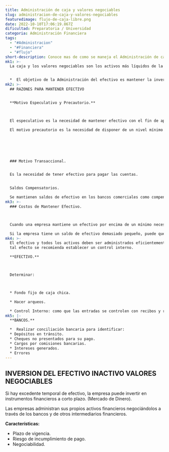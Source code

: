 ```yaml
---
title: Administración de caja y valores negociables
slug: administracion-de-caja-y-valores-negociables
featuredimage: flujo-de-caja-libre.png
date: 2022-10-10T17:06:19.867Z
dificultad: Preparatoria / Universidad
categoria: Administración Financiera
tags:
  - "#Administracion"
  - "#Financiera"
  - "#flujo"
short-description: Conoce mas de como se maneja el Administración de caja y valores negociables
mk1: >-
  La caja y los valores negociables son los activos más líquidos de la empresa.


  *  El objetivo de la Administración del efectivo es mantener la inversión en efectivo lo más baja posible, mientras las actividades operativas de la empresa se mantengan con eficiencia y efectividad.
mk2: >-
  ## RAZONES PARA MANTENER EFECTIVO


  **Motivo Especulativo y Precautorio.**



  El especulativo es la necesidad de mantener efectivo con el fin de aprovechar, por ejemplo: compras de gangas que pudieran presentarse, tasas de interés atractivas, fluctuaciones favorables en el tipo de cambio.

  El motivo precautorio es la necesidad de disponer de un nivel mínimo de seguridad que actúe como reserva financiera.






  ### Motivo Transaccional.


  Es la necesidad de tener efectivo para pagar las cuentas.


  Saldos Compensatorios.

  Se mantienen saldos de efectivo en los bancos comerciales como compensación por los servicios bancarios que recibe la empresa.
mk3: >-
  ### Costos de Mantener Efectivo.



  Cuando una empresa mantiene un efectivo por encima de un mínimo necesario, incurre en un costo de oportunidad. Dicho costo es el ingreso por intereses que se puede generar.

  Si la empresa tiene un saldo de efectivo demasiado pequeño, puede quedarse sin dinero. Esto puede representar la venta de instrumentos negociables o la obtención de deuda.
mk4: >-
  El efectivo y todos los activos deben ser administrados eficientemente y para
  tal efecto se recomienda establecer un control interno. 

  **EFECTIVO.** 



  Determinar:



  * Fondo fijo de caja chica.

  * Hacer arqueos.

  * Control Interno: como que las entradas se controlen con recibos y relaciones de cobranzas, depósito integro e inmediato de la cobranza, establecer un fondo para gastos menores, designar un responsable del manejo del efectivo, controles de salidas de dinero.
mk5: |-
  **BANCOS.**

  *  Realizar conciliación bancaria para identificar:
  * Depósitos en tránsito.
  * Cheques no presentados para su pago.
  * Cargos por comisiones bancarias.
  * Intereses generados.
  * Errores
---
```

## INVERSION DEL EFECTIVO INACTIVO VALORES NEGOCIABLES



Si hay excedente temporal de efectivo, la empresa puede invertir en instrumentos financieros a corto plazo. (Mercado de Dinero).

Las empresas administran sus propios activos financieros negociándolos a través de los bancos y de otros intermediarios financieros.



**Características:**


* Plazo de vigencia.
* Riesgo de incumplimiento de pago.
* Negociabilidad.